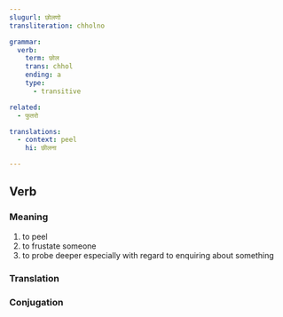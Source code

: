 ```yaml
---
slugurl: छोलणो
transliteration: chholno

grammar:
  verb:
    term: छोल
    trans: chhol
    ending: a
    type:
      - transitive

related:
  - फुतरो

translations:
  - context: peel
    hi: छीलना   

---
```


## Verb

### Meaning

<word-meanings>

1. to peel
2. to frustate someone
3. to probe deeper especially with regard to enquiring about something

</word-meanings>

<!-- ### Related

<related :related="related"></related> -->

### Translation

<translation :translation="translations" ></translation>

### Conjugation

<verb-conj :grammar="grammar" ></verb-conj>
